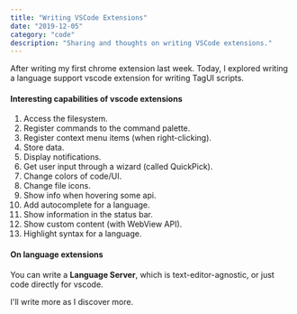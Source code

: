 ```yaml
---
title: "Writing VSCode Extensions"
date: "2019-12-05"
category: "code"
description: "Sharing and thoughts on writing VSCode extensions."
---
```


After writing my first chrome extension last week. Today, I explored writing a language support vscode extension for writing TagUI scripts.

#### Interesting capabilities of vscode extensions

1. Access the filesystem.
2. Register commands to the command palette.
3. Register context menu items (when right-clicking).
4. Store data.
5. Display notifications.
6. Get user input through a wizard (called QuickPick).
7. Change colors of code/UI.
8. Change file icons.
9. Show info when hovering some api.
10. Add autocomplete for a language.
11. Show information in the status bar.
12. Show custom content (with WebView API).
13. Highlight syntax for a language.

#### On language extensions

You can write a **Language Server**, which is text-editor-agnostic, or just code directly for vscode.

I'll write more as I discover more.
